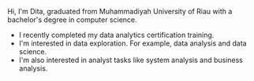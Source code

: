

<!---
dita6/dita6 is a ✨ special ✨ repository because its `README.md` (this file) appears on your GitHub profile.
You can click the Preview link to take a look at your changes.
--->
Hi, I'm Dita, graduated from Muhammadiyah University of Riau with a bachelor's degree in computer science.

- I recently completed my data analytics certification training.
- I'm interested in data exploration. For example, data analysis and data science. 
- I'm also interested in analyst tasks like system analysis and business analysis.
